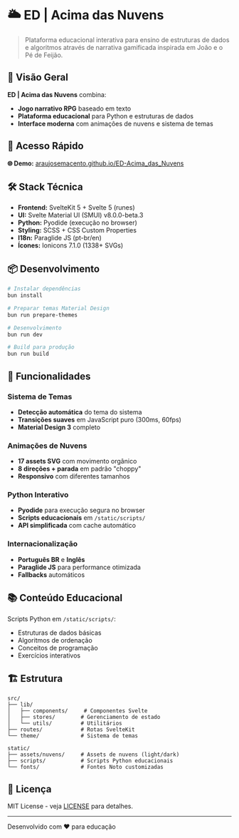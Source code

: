 # 🌥️ ED | Acima das Nuvens

> Plataforma educacional interativa para ensino de estruturas de dados e algoritmos através de narrativa gamificada inspirada em João e o Pé de Feijão.

## 🎯 Visão Geral

**ED | Acima das Nuvens** combina:

- **Jogo narrativo RPG** baseado em texto
- **Plataforma educacional** para Python e estruturas de dados
- **Interface moderna** com animações de nuvens e sistema de temas

## 🚀 Acesso Rápido

**🌐 Demo:** [araujosemacento.github.io/ED-Acima_das_Nuvens](https://araujosemacento.github.io/ED-Acima_das_Nuvens/)

## 🛠️ Stack Técnica

- **Frontend:** SvelteKit 5 + Svelte 5 (runes)
- **UI:** Svelte Material UI (SMUI) v8.0.0-beta.3
- **Python:** Pyodide (execução no browser)
- **Styling:** SCSS + CSS Custom Properties
- **I18n:** Paraglide JS (pt-br/en)
- **Ícones:** Ionicons 7.1.0 (1338+ SVGs)

## 📦 Desenvolvimento

```bash
# Instalar dependências
bun install

# Preparar temas Material Design
bun run prepare-themes

# Desenvolvimento
bun run dev

# Build para produção
bun run build
```

## 🎨 Funcionalidades

### Sistema de Temas

- **Detecção automática** do tema do sistema
- **Transições suaves** em JavaScript puro (300ms, 60fps)
- **Material Design 3** completo

### Animações de Nuvens

- **17 assets SVG** com movimento orgânico
- **8 direções + parada** em padrão "choppy"
- **Responsivo** com diferentes tamanhos

### Python Interativo

- **Pyodide** para execução segura no browser
- **Scripts educacionais** em `/static/scripts/`
- **API simplificada** com cache automático

### Internacionalização

- **Português BR** e **Inglês**
- **Paraglide JS** para performance otimizada
- **Fallbacks** automáticos

## 📚 Conteúdo Educacional

Scripts Python em `/static/scripts/`:

- Estruturas de dados básicas
- Algoritmos de ordenação
- Conceitos de programação
- Exercícios interativos

## 🏗️ Estrutura

```text
src/
├── lib/
│   ├── components/     # Componentes Svelte
│   ├── stores/        # Gerenciamento de estado
│   └── utils/         # Utilitários
├── routes/            # Rotas SvelteKit
└── theme/             # Sistema de temas

static/
├── assets/nuvens/     # Assets de nuvens (light/dark)
├── scripts/           # Scripts Python educacionais
└── fonts/             # Fontes Noto customizadas
```

## 📝 Licença

MIT License - veja [LICENSE](LICENSE) para detalhes.

---

Desenvolvido com ❤️ para educação
